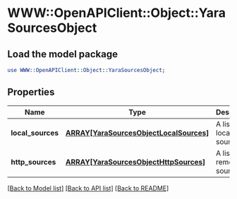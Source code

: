# WWW::OpenAPIClient::Object::YaraSourcesObject

## Load the model package
```perl
use WWW::OpenAPIClient::Object::YaraSourcesObject;
```

## Properties
Name | Type | Description | Notes
------------ | ------------- | ------------- | -------------
**local_sources** | [**ARRAY[YaraSourcesObjectLocalSources]**](YaraSourcesObjectLocalSources.md) | A list of all locals sources | [optional] 
**http_sources** | [**ARRAY[YaraSourcesObjectHttpSources]**](YaraSourcesObjectHttpSources.md) | A list of all remote sources. | [optional] 

[[Back to Model list]](../README.md#documentation-for-models) [[Back to API list]](../README.md#documentation-for-api-endpoints) [[Back to README]](../README.md)


